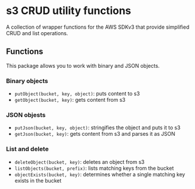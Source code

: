 # s3 CRUD utility functions

A collection of wrapper functions for the AWS SDKv3 that provide simplified CRUD and list operations.

## Functions

This package allows you to work with binary and JSON objects.

### Binary objects

 * `putObject(bucket, key, object)`: puts content to s3
 * `getObject(bucket, key)`: gets content from s3

### JSON objests

 * `putJson(bucket, key, object)`: stringifies the object and puts it to s3
 * `getJson(bucket, key)`: gets content from s3 and parses it as JSON

### List and delete

 * `deleteObject(bucket, key)`: deletes an object from s3
 * `listObjects(bucket, prefix)`: lists matching keys from the bucket
 * `objectExists(bucket, key)`: determines whether a single matching key exists in the bucket
